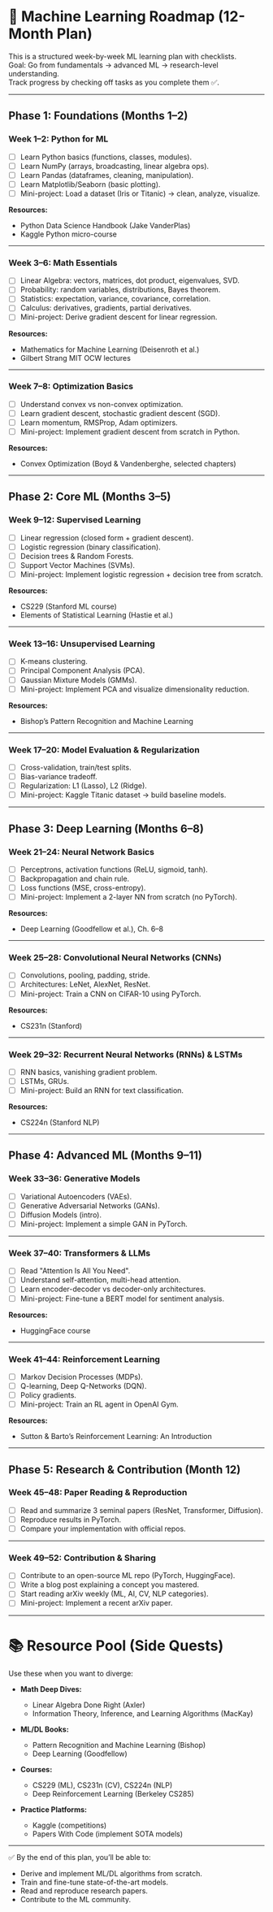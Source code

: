 # 📘 Machine Learning Roadmap (12-Month Plan)

This is a structured week-by-week ML learning plan with checklists.  
Goal: Go from fundamentals → advanced ML → research-level understanding.  
Track progress by checking off tasks as you complete them ✅.

---

## Phase 1: Foundations (Months 1–2)

### Week 1–2: Python for ML

- [ ] Learn Python basics (functions, classes, modules).
- [ ] Learn NumPy (arrays, broadcasting, linear algebra ops).
- [ ] Learn Pandas (dataframes, cleaning, manipulation).
- [ ] Learn Matplotlib/Seaborn (basic plotting).
- [ ] Mini-project: Load a dataset (Iris or Titanic) → clean, analyze, visualize.

**Resources:**

- Python Data Science Handbook (Jake VanderPlas)
- Kaggle Python micro-course

---

### Week 3–6: Math Essentials

- [ ] Linear Algebra: vectors, matrices, dot product, eigenvalues, SVD.
- [ ] Probability: random variables, distributions, Bayes theorem.
- [ ] Statistics: expectation, variance, covariance, correlation.
- [ ] Calculus: derivatives, gradients, partial derivatives.
- [ ] Mini-project: Derive gradient descent for linear regression.

**Resources:**

- Mathematics for Machine Learning (Deisenroth et al.)
- Gilbert Strang MIT OCW lectures

---

### Week 7–8: Optimization Basics

- [ ] Understand convex vs non-convex optimization.
- [ ] Learn gradient descent, stochastic gradient descent (SGD).
- [ ] Learn momentum, RMSProp, Adam optimizers.
- [ ] Mini-project: Implement gradient descent from scratch in Python.

**Resources:**

- Convex Optimization (Boyd & Vandenberghe, selected chapters)

---

## Phase 2: Core ML (Months 3–5)

### Week 9–12: Supervised Learning

- [ ] Linear regression (closed form + gradient descent).
- [ ] Logistic regression (binary classification).
- [ ] Decision trees & Random Forests.
- [ ] Support Vector Machines (SVMs).
- [ ] Mini-project: Implement logistic regression + decision tree from scratch.

**Resources:**

- CS229 (Stanford ML course)
- Elements of Statistical Learning (Hastie et al.)

---

### Week 13–16: Unsupervised Learning

- [ ] K-means clustering.
- [ ] Principal Component Analysis (PCA).
- [ ] Gaussian Mixture Models (GMMs).
- [ ] Mini-project: Implement PCA and visualize dimensionality reduction.

**Resources:**

- Bishop’s Pattern Recognition and Machine Learning

---

### Week 17–20: Model Evaluation & Regularization

- [ ] Cross-validation, train/test splits.
- [ ] Bias-variance tradeoff.
- [ ] Regularization: L1 (Lasso), L2 (Ridge).
- [ ] Mini-project: Kaggle Titanic dataset → build baseline models.

---

## Phase 3: Deep Learning (Months 6–8)

### Week 21–24: Neural Network Basics

- [ ] Perceptrons, activation functions (ReLU, sigmoid, tanh).
- [ ] Backpropagation and chain rule.
- [ ] Loss functions (MSE, cross-entropy).
- [ ] Mini-project: Implement a 2-layer NN from scratch (no PyTorch).

**Resources:**

- Deep Learning (Goodfellow et al.), Ch. 6–8

---

### Week 25–28: Convolutional Neural Networks (CNNs)

- [ ] Convolutions, pooling, padding, stride.
- [ ] Architectures: LeNet, AlexNet, ResNet.
- [ ] Mini-project: Train a CNN on CIFAR-10 using PyTorch.

**Resources:**

- CS231n (Stanford)

---

### Week 29–32: Recurrent Neural Networks (RNNs) & LSTMs

- [ ] RNN basics, vanishing gradient problem.
- [ ] LSTMs, GRUs.
- [ ] Mini-project: Build an RNN for text classification.

**Resources:**

- CS224n (Stanford NLP)

---

## Phase 4: Advanced ML (Months 9–11)

### Week 33–36: Generative Models

- [ ] Variational Autoencoders (VAEs).
- [ ] Generative Adversarial Networks (GANs).
- [ ] Diffusion Models (intro).
- [ ] Mini-project: Implement a simple GAN in PyTorch.

---

### Week 37–40: Transformers & LLMs

- [ ] Read "Attention Is All You Need".
- [ ] Understand self-attention, multi-head attention.
- [ ] Learn encoder-decoder vs decoder-only architectures.
- [ ] Mini-project: Fine-tune a BERT model for sentiment analysis.

**Resources:**

- HuggingFace course

---

### Week 41–44: Reinforcement Learning

- [ ] Markov Decision Processes (MDPs).
- [ ] Q-learning, Deep Q-Networks (DQN).
- [ ] Policy gradients.
- [ ] Mini-project: Train an RL agent in OpenAI Gym.

**Resources:**

- Sutton & Barto’s Reinforcement Learning: An Introduction

---

## Phase 5: Research & Contribution (Month 12)

### Week 45–48: Paper Reading & Reproduction

- [ ] Read and summarize 3 seminal papers (ResNet, Transformer, Diffusion).
- [ ] Reproduce results in PyTorch.
- [ ] Compare your implementation with official repos.

---

### Week 49–52: Contribution & Sharing

- [ ] Contribute to an open-source ML repo (PyTorch, HuggingFace).
- [ ] Write a blog post explaining a concept you mastered.
- [ ] Start reading arXiv weekly (ML, AI, CV, NLP categories).
- [ ] Mini-project: Implement a recent arXiv paper.

---

# 📚 Resource Pool (Side Quests)

Use these when you want to diverge:

- **Math Deep Dives:**

  - Linear Algebra Done Right (Axler)
  - Information Theory, Inference, and Learning Algorithms (MacKay)

- **ML/DL Books:**

  - Pattern Recognition and Machine Learning (Bishop)
  - Deep Learning (Goodfellow)

- **Courses:**

  - CS229 (ML), CS231n (CV), CS224n (NLP)
  - Deep Reinforcement Learning (Berkeley CS285)

- **Practice Platforms:**
  - Kaggle (competitions)
  - Papers With Code (implement SOTA models)

---

✅ By the end of this plan, you’ll be able to:

- Derive and implement ML/DL algorithms from scratch.
- Train and fine-tune state-of-the-art models.
- Read and reproduce research papers.
- Contribute to the ML community.
